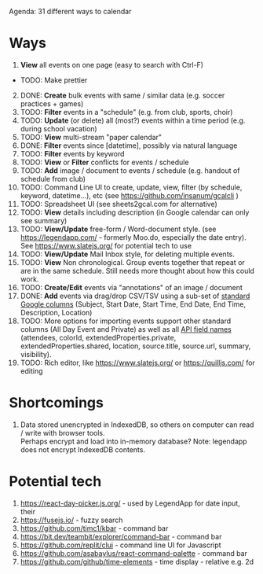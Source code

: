 Agenda: 31 different ways to calendar

# Ways
1. **View** all events on one page (easy to search with Ctrl-F)
  * TODO: Make prettier
2. DONE: **Create** bulk events with same / similar data (e.g. soccer practices + games)
3. TODO: **Filter** events in a "schedule" (e.g. from club, sports, choir)
4. TODO: **Update** (or delete) all (most?) events within a time period (e.g. during school vacation)
5. TODO: **View** multi-stream "paper calendar"
6. DONE: **Filter** events since [datetime], possibly via natural language
7. TODO: **Filter** events by keyword
7. TODO: **View** or **Filter** conflicts for events / schedule
8. TODO: **Add** image / document to events / schedule (e.g. handout of schedule from club)
9. TODO: Command Line UI to create, update, view, filter (by schedule, keyword, datetime...), etc (see https://github.com/insanum/gcalcli )
10. TODO: Spreadsheet UI (see sheets2gcal.com for alternative)
11. TODO: **View** details including description (in Google calendar can only see summary)
12. TODO: **View/Update** free-form / Word-document style.  (see https://legendapp.com/ - formerly Moo.do, especially the date entry).  See https://www.slatejs.org/ for potential tech to use
13. TODO: **View/Update** Mail Inbox style, for deleting multiple events.
14. TODO: **View** Non chronological.  Group events together that repeat or are in the same schedule.  Still needs more thought about how this could work.
15. TODO: **Create/Edit** events via "annotations" of an image / document
16. DONE: **Add** events via drag/drop CSV/TSV using a sub-set of [standard Google columns](https://support.google.com/calendar/answer/37118?hl=en&co=GENIE.Platform%3DDesktop#zippy=%2Ccreate-or-edit-a-csv-file) (Subject, Start Date, Start Time, End Date, End Time, Description, Location)
17. TODO: More options for importing events support other standard columns (All Day Event and Private) as well as all [API field names](https://developers.google.com/calendar/api/v3/reference/events) (attendees, colorId, extendedProperties.private, extendedProperties.shared, location, source.title, source.url, summary, visibility).
18. TODO: Rich editor, like https://www.slatejs.org/ or https://quilljs.com/ for editing

# Shortcomings
1. Data stored unencrypted in IndexedDB, so others on computer can read / write with browser tools.  
Perhaps encrypt and load into in-memory database?  Note: legendapp does not encrypt IndexedDB contents.

# Potential tech
1. https://react-day-picker.js.org/ - used by LegendApp for date input, their 
2. https://fusejs.io/ - fuzzy search
3. https://github.com/timc1/kbar - command bar
4. https://bit.dev/teambit/explorer/command-bar - command bar
5. https://github.com/replit/clui - command line UI for Javascript
6. https://github.com/asabaylus/react-command-palette - command bar
6. https://github.com/github/time-elements - time display - relative e.g. 2d
